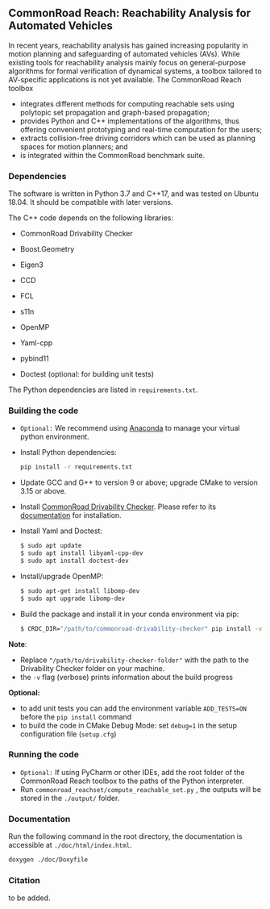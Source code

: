 ## CommonRoad Reach: Reachability Analysis for Automated Vehicles

In recent years, reachability analysis has gained increasing popularity in motion planning and safeguarding of automated vehicles (AVs). While existing tools for reachability analysis mainly focus on general-purpose algorithms for formal verification of dynamical systems, a toolbox tailored to AV-specific applications is not yet available. The CommonRoad Reach toolbox
* integrates different methods for computing reachable sets using polytopic set propagation and graph-based propagation;
* provides Python and C++ implementations of the algorithms, thus offering convenient prototyping and real-time computation for the users;
* extracts collision-free driving corridors which can be used as planning spaces for motion planners; and
* is integrated within the CommonRoad benchmark suite.

### Dependencies

The software is written in Python 3.7 and C++17, and was tested on Ubuntu 18.04. It should be compatible with later versions.

The C++ code depends on the following libraries:

* CommonRoad Drivability Checker

* Boost.Geometry
* Eigen3
* CCD
* FCL
* s11n
* OpenMP
* Yaml-cpp
* pybind11
* Doctest (optional: for building unit tests)

The Python dependencies are listed in `requirements.txt`.

### Building the code

* `Optional:` We recommend using [Anaconda](https://www.anaconda.com/) to manage your virtual python environment.

* Install Python dependencies:

  ```bash
  pip install -r requirements.txt
  ```

* Update GCC and G++ to version 9 or above; upgrade CMake to version 3.15 or above.

* Install [CommonRoad Drivability Checker](https://commonroad.in.tum.de/drivability-checker). Please refer to its [documentation](https://commonroad.in.tum.de/docs/commonroad-drivability-checker/sphinx/installation.html) for installation.

* Install Yaml and Doctest:
  ```bash
  $ sudo apt update
  $ sudo apt install libyaml-cpp-dev
  $ sudo apt install doctest-dev
  ```

* Install/upgrade OpenMP:

  ```bash
  $ sudo apt-get install libomp-dev
  $ sudo apt upgrade libomp-dev
  ```

* Build the package and install it in your conda environment via pip:

  ```bash
  $ CRDC_DIR="/path/to/commonroad-drivability-checker" pip install -v .
  ```
  
**Note**: 

  * Replace `"/path/to/drivability-checker-folder"` with the path to the Drivability Checker folder on your machine.
  * the `-v` flag (verbose) prints information about the build progress

**Optional:**
  * to add unit tests you can add the environment variable `ADD_TESTS=ON` before the `pip install` command
  * to build the code in CMake Debug Mode: set `debug=1` in the setup configuration file (`setup.cfg`)

### Running the code

* `Optional:` If using PyCharm or other IDEs, add the root folder of the CommonRoad Reach toolbox to the paths of the Python interpreter.
* Run `commonroad_reachset/compute_reachable_set.py` , the outputs will be stored in the `./output/` folder.

### Documentation

Run the following command in the root directory, the documentation is accessible at `./doc/html/index.html`.

```bash
doxygen ./doc/Doxyfile
```

### Citation

to be added.

